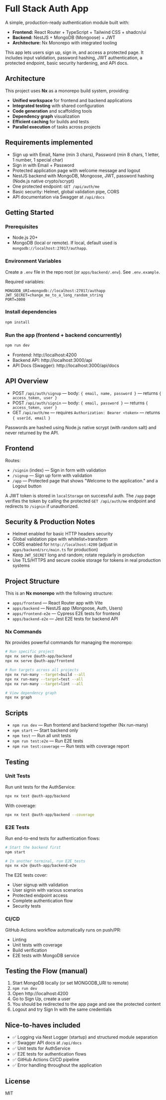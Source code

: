 # Full Stack Auth App

A simple, production-ready authentication module built with:

- **Frontend:** React Router + TypeScript + Tailwind CSS + shadcn/ui
- **Backend:** NestJS + MongoDB (Mongoose) + JWT
- **Architecture:** Nx Monorepo with integrated tooling

This app lets users sign up, sign in, and access a protected page. It includes input validation, password hashing, JWT authentication, a protected endpoint, basic security hardening, and API docs.

## Architecture

This project uses **Nx** as a monorepo build system, providing:
- **Unified workspace** for frontend and backend applications
- **Integrated testing** with shared configuration
- **Code generation** and scaffolding tools
- **Dependency graph** visualization
- **Efficient caching** for builds and tests
- **Parallel execution** of tasks across projects

## Requirements implemented

- Sign up with Email, Name (min 3 chars), Password (min 8 chars, 1 letter, 1 number, 1 special char)
- Sign in with Email + Password
- Protected application page with welcome message and logout
- NestJS backend with MongoDB, Mongoose, JWT, password hashing (Node.js native crypto/scrypt)
- One protected endpoint: `GET /api/auth/me`
- Basic security: Helmet, global validation pipe, CORS
- API documentation via Swagger at `/api/docs`

## Getting Started

### Prerequisites
- Node.js 20+
- MongoDB (local or remote). If local, default used is `mongodb://localhost:27017/authapp`.

### Environment Variables
Create a `.env` file in the repo root (or `apps/backend/.env`). See `.env.example`.

Required variables:

```
MONGODB_URI=mongodb://localhost:27017/authapp
JWT_SECRET=change_me_to_a_long_random_string
PORT=3000
```

### Install dependencies

```bash
npm install
```

### Run the app (frontend + backend concurrently)

```bash
npm run dev
```

- Frontend: http://localhost:4200
- Backend API: http://localhost:3000/api
- API Docs (Swagger): http://localhost:3000/api/docs

## API Overview

- POST `/api/auth/signup` — body: `{ email, name, password }` — returns `{ access_token, user }`
- POST `/api/auth/signin` — body: `{ email, password }` — returns `{ access_token, user }`
- GET `/api/auth/me` — requires `Authorization: Bearer <token>` — returns `{ userId, email }`

Passwords are hashed using Node.js native scrypt (with random salt) and never returned by the API.

## Frontend

Routes:
- `/signin` (index) — Sign in form with validation
- `/signup` — Sign up form with validation
- `/app` — Protected page that shows "Welcome to the application." and a Logout button

A JWT token is stored in `localStorage` on successful auth. The `/app` page verifies the token by calling the protected `GET /api/auth/me` endpoint and redirects to `/signin` if unauthorized.

## Security & Production Notes

- Helmet enabled for basic HTTP headers security
- Global validation pipe with whitelist+transform
- CORS enabled for `http://localhost:4200` (adjust in `apps/backend/src/main.ts` for production)
- Keep `JWT_SECRET` long and random; rotate regularly in production
- Use TLS/HTTPS and secure cookie storage for tokens in real production systems

## Project Structure

This is an **Nx monorepo** with the following structure:

- `apps/frontend` — React Router app with Vite
- `apps/backend` — NestJS app (Mongoose, Auth, Users)
- `apps/frontend-e2e` — Cypress E2E tests for frontend
- `apps/backend-e2e` — Jest E2E tests for backend API

### Nx Commands

Nx provides powerful commands for managing the monorepo:

```bash
# Run specific project
npx nx serve @auth-app/backend
npx nx serve @auth-app/frontend

# Run targets across all projects
npx nx run-many --target=build --all
npx nx run-many --target=test --all
npx nx run-many --target=lint --all

# View dependency graph
npx nx graph
```

## Scripts

- `npm run dev` — Run frontend and backend together (Nx run-many)
- `npm start` — Start backend only
- `npm test` — Run all unit tests
- `npm run test:e2e` — Run E2E tests
- `npm run test:coverage` — Run tests with coverage report

## Testing

### Unit Tests
Run unit tests for the AuthService:
```bash
npx nx test @auth-app/backend
```

With coverage:
```bash
npx nx test @auth-app/backend --coverage
```

### E2E Tests
Run end-to-end tests for authentication flows:
```bash
# Start the backend first
npm start

# In another terminal, run E2E tests
npx nx e2e @auth-app/backend-e2e
```

The E2E tests cover:
- User signup with validation
- User signin with various scenarios
- Protected endpoint access
- Complete authentication flow
- Security tests

### CI/CD
GitHub Actions workflow automatically runs on push/PR:
- Linting
- Unit tests with coverage
- Build verification
- E2E tests with MongoDB service

## Testing the Flow (manual)
1. Start MongoDB locally (or set MONGODB_URI to remote)
2. `npm run dev`
3. Open http://localhost:4200
4. Go to Sign Up, create a user
5. You should be redirected to the app page and see the protected content
6. Logout and try Sign In with the same credentials

## Nice-to-haves included
- ✅ Logging via Nest Logger (startup) and structured module separation
- ✅ Swagger API docs at `/api/docs`
- ✅ Unit tests for AuthService
- ✅ E2E tests for authentication flows
- ✅ GitHub Actions CI/CD pipeline
- ✅ Error handling throughout the application

## License
MIT
